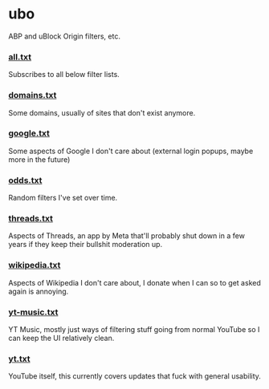 # ubo
ABP and uBlock Origin filters, etc.

### [all.txt](https://subscribe.adblockplus.org/?location=https://raw.githubusercontent.com/chrislowles/ubo/refs/heads/main/all.txt)
Subscribes to all below filter lists.

### [domains.txt](https://subscribe.adblockplus.org/?location=https://raw.githubusercontent.com/chrislowles/ubo/refs/heads/main/domains.txt)
Some domains, usually of sites that don't exist anymore.

### [google.txt](https://subscribe.adblockplus.org/?location=https://raw.githubusercontent.com/chrislowles/ubo/refs/heads/main/google.txt)
Some aspects of Google I don't care about (external login popups, maybe more in the future)

### [odds.txt](https://subscribe.adblockplus.org/?location=https://raw.githubusercontent.com/chrislowles/ubo/refs/heads/main/odds.txt)
Random filters I've set over time.

### [threads.txt](https://subscribe.adblockplus.org/?location=https://raw.githubusercontent.com/chrislowles/ubo/refs/heads/main/threads.txt)
Aspects of Threads, an app by Meta that'll probably shut down in a few years if they keep their bullshit moderation up.

### [wikipedia.txt](https://subscribe.adblockplus.org/?location=https://raw.githubusercontent.com/chrislowles/ubo/refs/heads/main/wikipedia.txt)
Aspects of Wikipedia I don't care about, I donate when I can so to get asked again is annoying.

### [yt-music.txt](https://subscribe.adblockplus.org/?location=https://raw.githubusercontent.com/chrislowles/ubo/refs/heads/main/yt-music.txt)
YT Music, mostly just ways of filtering stuff going from normal YouTube so I can keep the UI relatively clean.

### [yt.txt](https://subscribe.adblockplus.org/?location=https://raw.githubusercontent.com/chrislowles/ubo/refs/heads/main/yt.txt)
YouTube itself, this currently covers updates that fuck with general usability.